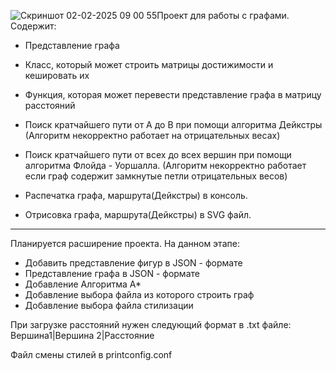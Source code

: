 ![Скриншот 02-02-2025 09 00 55](https://github.com/user-attachments/assets/aeb01848-baf3-44be-8ac4-16a0b7b4dcbd)Проект для работы с графами.
Содержит:
* Представление графа
* Класс, который может строить матрицы достижимости и кешировать их
* Функция, которая может перевести представление графа в матрицу расстояний

* Поиск кратчайшего пути от А до В при помощи алгоритма Дейкстры
  (Алгоритм некорректно работает на отрицательных весах)
* Поиск кратчайшего пути от всех до всех вершин при помощи алгоритма
  Флойда - Уоршалла.
  (Алгоритм некорректно работает если граф содержит замкнутые петли 
   отрицательных весов)

* Распечатка графа, маршрута(Дейкстры) в консоль.
* Отрисовка графа, маршрута(Дейкстры) в SVG файл.

--------------------------------------------------------------------

Планируется расширение проекта.
На данном этапе:
 * Добавить представление фигур в JSON - формате
 * Представление графа в JSON - формате
 * Добавление Алгоритма А*
 * Добавление выбора файла из которого строить граф
 * Добавление выбора файла стилизации

При загрузке расстояний нужен следующий формат в .txt файле:
Вершина1|Вершина 2|Расстояние

Файл смены стилей в printconfig.conf
